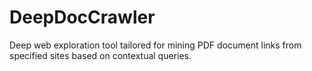 # DeepDocCrawler
Deep web exploration tool tailored for mining PDF document links from specified sites based on contextual queries.
